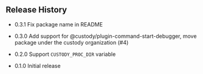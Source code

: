 ## Release History

* 0.3.1 Fix package name in README

* 0.3.0 Add support for @custody/plugin-command-start-debugger, move package under the custody organization (#4)

* 0.2.0 Support `CUSTODY_PROC_DIR` variable

* 0.1.0 Initial release

